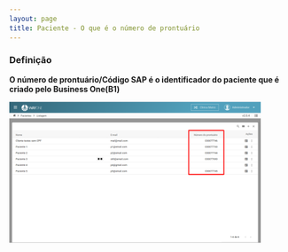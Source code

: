 ```yaml
---
layout: page
title: Paciente - O que é o número de prontuário
---
```


### Definição
**O número de prontuário/Código SAP é o identificador do paciente que é criado pelo Business One(B1)** 

<div class="text-center"> 
  <img alt="Número de prontuário" src="o-que-e-o-numero-de-prontuario-img-01.png" style="width: 90%;">
</div>

